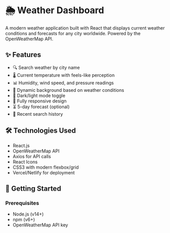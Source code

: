 # 🌦️ Weather Dashboard

A modern weather application built with React that displays current weather conditions and forecasts for any city worldwide. Powered by the OpenWeatherMap API.



## ✨ Features

- 🔍 Search weather by city name
- 🌡️ Current temperature with feels-like perception
- 📊 Humidity, wind speed, and pressure readings
- 🌈 Dynamic background based on weather conditions
- 🌙 Dark/light mode toggle
- 📱 Fully responsive design
- ⏳ 5-day forecast (optional)
- 🔄 Recent search history

## 🛠️ Technologies Used

- React.js
- OpenWeatherMap API
- Axios for API calls
- React Icons
- CSS3 with modern flexbox/grid
- Vercel/Netlify for deployment

## 🚀 Getting Started

### Prerequisites
- Node.js (v14+)
- npm (v6+)
- OpenWeatherMap API key

